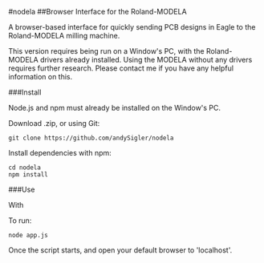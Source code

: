 #nodela
##Browser Interface for the Roland-MODELA

A browser-based interface for quickly sending PCB designs in Eagle to the Roland-MODELA milling machine.

This version requires being run on a Window's PC, with the Roland-MODELA drivers already installed. Using the MODELA without any drivers requires further research. Please contact me if you have any helpful information on this.

###Install

Node.js and npm must already be installed on the Window's PC.

Download  .zip, or using Git:
```
git clone https://github.com/andySigler/nodela
```
Install dependencies with npm:
```
cd nodela
npm install
```
###Use

With 

To run:
```
node app.js
```
Once the script starts, and open your default browser to 'localhost'.